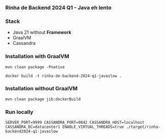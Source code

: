 ### Rinha de Backend 2024 Q1 - Java eh lento

### Stack

* Java 21 without **Framework**
* GraalVM
* Cassandra

### Installation with GraalVM

```
mvn clean package -Pnative

docker build -t rinha-de-backend-2024-q1-javaslow .
```

### Installation without GraalVM

`mvn clean package jib:dockerBuild`


### Run locally

`SERVER_PORT=9999 CASSANDRA_PORT=9042 CASSANDRA_HOST=localhost CASSANDRA_DC=datacenter1 ENABLE_VIRTUAL_THREADS=true ./target/rinha-backend2024-q1-javaslow`